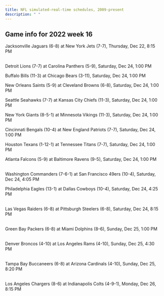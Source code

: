 ```yaml
---
title: NFL simulated-real-time schedules, 2009-present
description: " "
---
```


## Game info for 2022 week 16
Jacksonville Jaguars (6-8) at New York Jets (7-7), Thursday, Dec 22, 8:15 PM

<br/>Detroit Lions (7-7) at Carolina Panthers (5-9), Saturday, Dec 24, 1:00 PM

Buffalo Bills (11-3) at Chicago Bears (3-11), Saturday, Dec 24, 1:00 PM

New Orleans Saints (5-9) at Cleveland Browns (6-8), Saturday, Dec 24, 1:00 PM

Seattle Seahawks (7-7) at Kansas City Chiefs (11-3), Saturday, Dec 24, 1:00 PM

New York Giants (8-5-1) at Minnesota Vikings (11-3), Saturday, Dec 24, 1:00 PM

Cincinnati Bengals (10-4) at New England Patriots (7-7), Saturday, Dec 24, 1:00 PM

Houston Texans (1-12-1) at Tennessee Titans (7-7), Saturday, Dec 24, 1:00 PM

Atlanta Falcons (5-9) at Baltimore Ravens (9-5), Saturday, Dec 24, 1:00 PM

<br/>Washington Commanders (7-6-1) at San Francisco 49ers (10-4), Saturday, Dec 24, 4:05 PM

Philadelphia Eagles (13-1) at Dallas Cowboys (10-4), Saturday, Dec 24, 4:25 PM

<br/>Las Vegas Raiders (6-8) at Pittsburgh Steelers (6-8), Saturday, Dec 24, 8:15 PM

<br/>Green Bay Packers (6-8) at Miami Dolphins (8-6), Sunday, Dec 25, 1:00 PM

<br/>Denver Broncos (4-10) at Los Angeles Rams (4-10), Sunday, Dec 25, 4:30 PM

<br/>Tampa Bay Buccaneers (6-8) at Arizona Cardinals (4-10), Sunday, Dec 25, 8:20 PM

<br/>Los Angeles Chargers (8-6) at Indianapolis Colts (4-9-1), Monday, Dec 26, 8:15 PM

